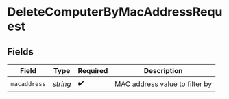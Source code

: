 # DeleteComputerByMacAddressRequest


## Fields

| Field                          | Type                           | Required                       | Description                    |
| ------------------------------ | ------------------------------ | ------------------------------ | ------------------------------ |
| `macaddress`                   | *string*                       | :heavy_check_mark:             | MAC address value to filter by |